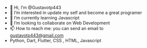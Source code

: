 - 👋 Hi, I’m @Gustavotp443
- 👀 I’m interested in update my self and become a great programer
- 🌱 I’m currently learning Javascript
- 💞️ I’m looking to collaborate on Web Development
- 📫 How to reach me: you can send an email to gustavotp443@gmail.com
- Python, Dart, Flutter, CSS , HTML, Javascript
